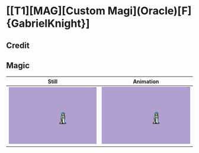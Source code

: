 # [\[T1\]\[MAG\]\[Custom Magi\]\(Oracle\)\[F\]{GabrielKnight}]

## Credit


	
## Magic

| Still | Animation |
| :---: | :-------: |
| ![Magic still](./Magic_000.png) | ![Magic animation](./Magic.gif) |
